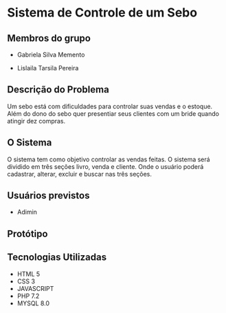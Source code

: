 # Sistema de Controle de um Sebo

## Membros do grupo

- Gabriela Silva Memento

- Lislaila Tarsila Pereira

## Descrição do Problema

Um sebo está com dificuldades para controlar suas vendas e o estoque. Além do dono do sebo quer presentiar seus clientes com um bride quando atingir dez compras.

## O Sistema
O sistema tem como objetivo controlar as vendas feitas. O sistema será dividido em três seções livro, venda e cliente. Onde o usuário poderá  cadastrar, alterar, excluir e buscar nas três seções.

## Usuários previstos

- Adimin

## Protótipo

## Tecnologias Utilizadas
  - HTML 5
  - CSS 3
  - JAVASCRIPT
  - PHP 7.2
  - MYSQL 8.0
  
